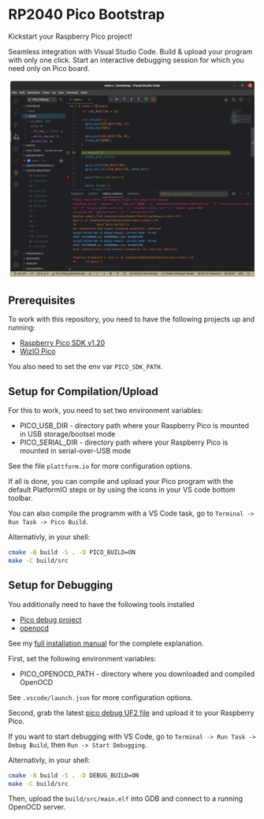 # RP2040 Pico Bootstrap

Kickstart your Raspberry Pico project!

Seamless integration with Visual Studio Code. Build & upload your program with only one click. Start an interactive debugging session for which you need only on Pico board.

![](examples/vs_code_debugging_session.png)

## Prerequisites

To work with this repository, you need to have the following projects up and running:

- [Raspberry Pico SDK v1.20](https://github.com/raspberrypi/pico-sdk/releases)
- [WizIO Pico](https://github.com/Wiz-IO/wizio-pico/)

You also need to set the env var `PICO_SDK_PATH`.

## Setup for Compilation/Upload

For this to work, you need to set two environment variables:

- PICO_USB_DIR - directory path where your Raspberry Pico is mounted in USB storage/bootsel mode
- PICO_SERIAL_DIR - directory path where your Raspberry Pico is mounted in serial-over-USB mode

See the file `plattform.io` for more configuration options.

If all is done, you can compile and upload your Pico program with the default PlatformIO steps or by using the icons in your VS code bottom toolbar.

You can also compile the programm with a VS Code task, go to `Terminal -> Run Task -> Pico Build`.

Alternativly, in your shell:

```bash
cmake -B build -S . -D PICO_BUILD=ON
make -C build/src
```

## Setup for Debugging

You additionally need to have the following tools installed

- [Pico debug project](https://github.com/majbthrd/pico-debug) 
- [openocd](http://openocd.org/) 

See my [full installation manual](https://admantium.com/blog/pico02_setup_debugging/) for the complete explanation.

First, set the following environment variables:

- PICO_OPENOCD_PATH - directory where you downloaded and compiled OpenOCD

See `.vscode/launch.json` for more configuration options.

Second, grab the latest [pico debug UF2 file](https://github.com/majbthrd/pico-debug/releases/tag/v10.03) and upload it to your Raspberry Pico.

If you want to start debugging with VS Code, go to `Terminal -> Run Task -> Debug Build`, then  `Run -> Start Debugging`.

Alternativly, in your shell:

```bash
cmake -B build -S . -D DEBUG_BUILD=ON
make -C build/src
```

Then, upload the `build/src/main.elf` into GDB and connect to a running OpenOCD server.
